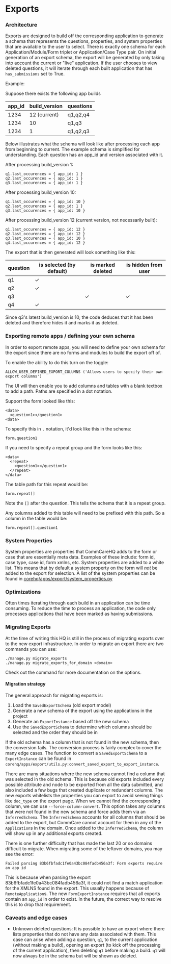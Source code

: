 # Exports

### Architecture

Exports are designed to build off the corresponding application to generate a schema that represents the questions, properties, and system properties that are available to the user to select. There is exactly one schema for each Application/Module/Form triplet or Application/Case Type pair. On initial generation of an export schema, the export will be generated by only taking into account the current or "live" application. If the user chooses to view deleted questions, it will iterate through each built application that has `has_submissions` set to True.

Example:

Suppose there exists the following app builds

| app_id  | build_version | questions |
|---|---|---|
| 1234  | 12 (current) | q1,q2,q4   |
| 1234  | 10  | q1,q3   |
| 1234  | 1  | q1,q2,q3   |

Below illustrates what the schema will look like after processing each app from beginning to current. The example schema is simplified for understanding. Each question has an app_id and version associated with it.

After processing build_version 1:
```
q1.last_occurences = { app_id: 1 }
q2.last_occurences = { app_id: 1 }
q3.last_occurences = { app_id: 1 }
```

After processing build_version 10:
```
q1.last_occurences = { app_id: 10 }
q2.last_occurences = { app_id: 1 }
q3.last_occurences = { app_id: 10 }
```

After processing build_version 12 (current version, not necessarily built):
```
q1.last_occurences = { app_id: 12 }
q2.last_occurences = { app_id: 12 }
q3.last_occurences = { app_id: 10 }
q4.last_occurences = { app_id: 12 }
```

The export that is then generated will look something like this:

| question | is selected (by default) | is marked deleted | is hidden from user |
|------|---|---|---|
| q1 | ✓ |  |  |
| q2 | ✓ |  |  |
| q3 | | ✓ | ✓ |
| q4 | ✓ |  |  |

Since q3's latest build_version is 10, the code deduces that it has been deleted and therefore hides it and marks it as deleted.

### Exporting remote apps / defining your own schema

In order to export remote apps, you will need to define your own schema for the export since there are no forms and modules to build the export off of.

To enable the ability to do this turn on the toggle:
```
ALLOW_USER_DEFINED_EXPORT_COLUMNS ('Allows users to specify their own export columns')
```

The UI will then enable you to add columns and tables with a blank textbox to add a path. Paths are specified in a dot notation.

Support the form looked like this:

```
<data>
  <question1></question1>
<data>
```

To specify this in `.` notation, it'd look like this in the schema:
```
form.question1
```

If you need to specify a repeat group and the form looks like this:

```
<data>
  <repeat>
    <question1></question1>
  </repeat>
</data>
```

The table path for this repeat would be:
```
form.repeat[]
```
Note the `[]` after the question. This tells the schema that it is a repeat group.

Any columns added to this table will need to be prefixed with this path. So a column in the table would be:

```
form.repeat[].question1
```

### System Properties

System properties are properties that CommCareHQ adds to the form or case that are essentially meta data.  Examples of these include: form id, case type, case id, form xmlns, etc. System properties are added to a white list. This means that by default a system property on the form will _not_ be added to the export for selection. A list of the system properties can be found in [corehq/apps/export/system_properties.py](https://github.com/dimagi/commcare-hq/blob/master/corehq/apps/export/system_properties.py)

### Optimizations

Often times iterating through each build in an application can be time consuming. To reduce the time to process an application, the code only processes applications that have been marked as having submissions.

### Migrating Exports

At the time of writing this HQ is still in the process of migrating exports over to the new export
infrastructure. In order to migrate an export there are two commands you can use:

```
./manage.py migrate_exports
./manage.py migrate_exports_for_domain <domain>
```

Check out the command for more documentation on the options.

#### Migration strategy

The general approach for migrating exports is:

1. Load the `SavedExportSchema` (old export model)
2. Generate a new schema of the export using the applications in the project
3. Generate an `ExportInstance` based off the new schema
4. Use the `SavedExportSchema` to determine which columns should be selected and the order they should be in

If the old schema has a column that is not found in the new schema, then the conversion fails. The conversion process is fairly complex to cover the many edge cases. The function to convert a `SavedExportSchema` to a `ExportInstance` can be found in `corehq/apps/export/utils.py:convert_saved_export_to_export_instance`.

There are many situations where the new schema cannot find a column that was selected in the old schema. This is because old exports included every possible attribute and node to be exported from all the data submitted, and also included a few bugs that created duplicate or redundant columns. The new exports whitelists the properties you can export to avoid seeing things like `doc_type` on the export page. When we cannot find the corresponding column, we can use `--force-column-convert`. This option takes any columns that were not found in the new schema and force adds them via an `InferredSchema`. The `InferredSchema` accounts for all columns that should be added to the export, but CommCare cannot account for them in any of the `Application`s in the domain. Once added to the `InferredSchema`, the column will show up in any additional exports created.

There is one further difficulty that has made the last 20 or so domains difficult to migrate. When migrating some of the leftover domains, you may see the error:

```
Failed parsing 83b6fbfadc1fe0a43bc084fadb456a3f: Form exports require an app id
```

This is because when parsing the export 83b6fbfadc1fe0a43bc084fadb456a3f, it could not find a match application for the XMLNS found in the export. This usually happens because of `RemoteApplication`s. The new `FormExportInstance` requires that all exports contain an `app_id` in order to exist. In the future, the correct way to resolve this is to drop that requirement.

### Caveats and edge cases

- Unknown deleted questions: It is possible to have an export where there lists properties that do not have any data associated with them. This case can arise when adding a question, `q1`, to the current application (without making a build), opening an export (to kick off the processing of the current application), then deleting `q1` before making a build. `q1` will now always be in the schema but will be shown as deleted.
